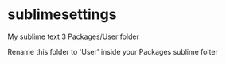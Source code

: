 # sublimesettings
My sublime text 3 Packages/User folder

Rename this folder to 'User' inside your Packages sublime folter
